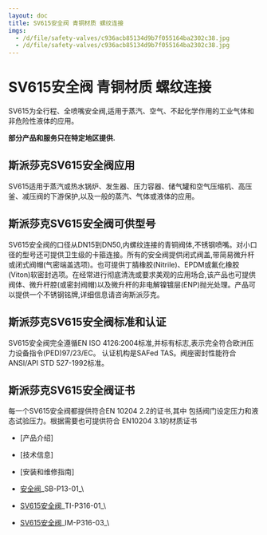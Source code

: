 ```yaml
---
layout: doc
title: SV615安全阀 青铜材质 螺纹连接
imgs:
  - /d/file/safety-valves/c936acb85134d9b7f055164ba2302c38.jpg
  - /d/file/safety-valves/c936acb85134d9b7f055164ba2302c38.jpg
---
```


# SV615安全阀 青铜材质 螺纹连接

SV615为全行程、全喷嘴安全阀,适用于蒸汽、空气、不起化学作用的工业气体和非危险性液体的应用。

**部分产品和服务只在特定地区提供.**

## 斯派莎克SV615安全阀应用

SV615适用于蒸汽或热水锅炉、发生器、压力容器、储气罐和空气压缩机、高压釜、减压阀的下游保护,以及一般的蒸汽、气体或液体的应用。

## 斯派莎克SV615安全阀可供型号

SV615安全阀的口径从DN15到DN50,内螺纹连接的青铜阀体,不锈钢喷嘴。对小口径的型号还可提供卫生级的卡箍连接。所有的安全阀提供闭式阀盖,带简易微升杆或闭式阀帽(气密端盖选项)。也可提供丁腈橡胶(Nitrile)、EPDM或氟化橡胶(Viton)软密封选项。在经常进行彻底清洗或要求美观的应用场合,该产品也可提供阀体、微升杆腔(或密封阀帽)以及微升杆的非电解镍镀层(ENP)抛光处理。产品可以提供一个不锈钢铭牌,详细信息请咨询斯派莎克。

## 斯派莎克SV615安全阀标准和认证

SV615安全阀完全遵循EN ISO 4126:2004标准,并标有标志,表示完全符合欧洲压力设备指令(PED)97/23/EC。 认证机构是SAFed TAS。阀座密封性能符合ANSI/API STD 527-1992标准。

## 斯派莎克SV615安全阀证书

每一个SV615安全阀都提供符合EN 10204 2.2的证书,其中 包括阀门设定压力和液态试验压力。根据需要也可提供符合 EN10204 3.1的材质证书

- [产品介绍]
- [技术信息]
- [安装和维修指南]

- [安全阀](/d/pdf/SB-P13-01-%E5%AE%89%E5%85%A8%E9%98%80%202014.pdf)\_SB-P13-01\_\

- [SV615安全阀](/d/pdf/TI-P316-01-SV615安全阀.pdf)\_TI-P316-01\_\

- [SV615安全阀](/d/pdf/IM-P316-03-SV615安全阀.pdf)\_IM-P316-03\_\
